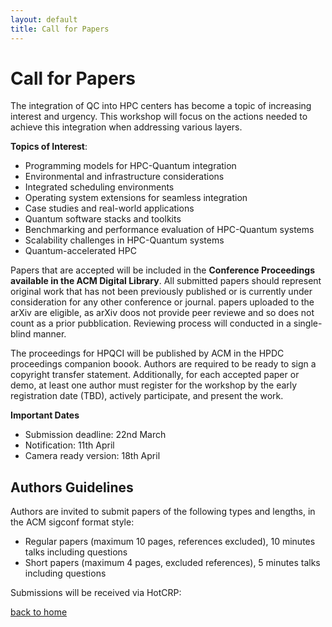 ```yaml
---
layout: default
title: Call for Papers
---
```


# Call for Papers

The integration of QC into HPC centers has become a topic of increasing interest and urgency. This workshop will focus on the actions needed to achieve this integration when addressing various layers.

**Topics of Interest**:

*	Programming models for HPC-Quantum integration
*	Environmental and infrastructure considerations
*	Integrated scheduling environments
*	Operating system extensions for seamless integration
*	Case studies and real-world applications
*	Quantum software stacks and toolkits
*	Benchmarking and performance evaluation of HPC-Quantum systems
*	Scalability challenges in HPC-Quantum systems
*	Quantum-accelerated HPC

Papers that are accepted will be included in the **Conference Proceedings available in the ACM Digital Library**. All submitted papers should represent original work that has not been previously published or is currently under consideration for any other conference or journal. papers uploaded to the arXiv are eligible, as arXiv doos not provide peer reviewe and so does not count as a prior pubblication. Reviewing process will conducted in a single-blind manner.

The proceedings for HPQCI will be published by ACM in the HPDC proceedings companion boook. Authors are required to be ready to sign a copyright transfer statement. Additionally, for each accepted paper or demo, at least one author must register for the workshop by the early registration date (TBD), actively participate, and present the work.

**Important Dates**
*	Submission deadline: 22nd March
*	Notification: 11th April
*	Camera ready version: 18th April

## Authors Guidelines

Authors are invited to submit papers of the following types and lengths, in the ACM sigconf format style:

*	Regular papers (maximum 10 pages, references excluded), 10 minutes talks including questions
*	Short papers (maximum 4 pages, excluded references), 5 minutes talks including questions

Submissions will be received via HotCRP:


[back to home](./)
